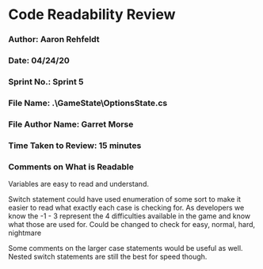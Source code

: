 # Code Readability Review

### Author: Aaron Rehfeldt

### Date: 04/24/20

### Sprint No.: Sprint 5

### File Name: .\GameState\OptionsState.cs

### File Author Name: Garret Morse

### Time Taken to Review: 15 minutes

###  Comments on What is Readable
Variables are easy to read and understand.

Switch statement could have used enumeration of some sort to make it easier to read what exactly each case is checking for.
As developers we know the -1 - 3 represent the 4 difficulties available in the game and know what those are used for.
Could be changed to check for easy, normal, hard, nightmare

Some comments on the larger case statements would be useful as well. Nested switch statements are still the best for speed though.

